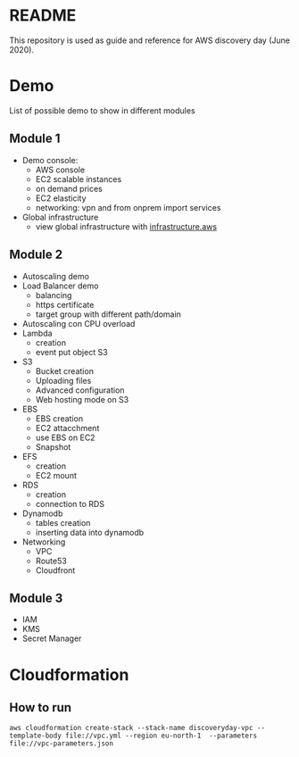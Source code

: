 README
======
This repository is used as guide and reference for AWS discovery day (June 2020).


# Demo
List of possible demo to show in different modules

## Module 1
* Demo console:
    * AWS console
    * EC2 scalable instances
    * on demand prices
    * EC2 elasticity
    * networking: vpn and from onprem import services
* Global infrastructure
    * view global infrastructure with [infrastructure.aws](http://infrastructure.aws/)

## Module 2
* Autoscaling demo
* Load Balancer demo
    * balancing
    * https certificate
    * target group with different path/domain
* Autoscaling con CPU overload
* Lambda
    * creation
    * event put object S3
* S3
    * Bucket creation
    * Uploading files
    * Advanced configuration
    * Web hosting mode on S3
* EBS
    * EBS creation
    * EC2 attacchment
    * use EBS on EC2
    * Snapshot
* EFS
    * creation
    * EC2 mount
* RDS
    * creation
    * connection to RDS
* Dynamodb
    * tables creation
    * inserting data into dynamodb
* Networking
    * VPC
    * Route53
    * Cloudfront

## Module 3
* IAM
* KMS
* Secret Manager

# Cloudformation

## How to run
`aws cloudformation create-stack --stack-name discoveryday-vpc --template-body file://vpc.yml --region eu-north-1  --parameters file://vpc-parameters.json`